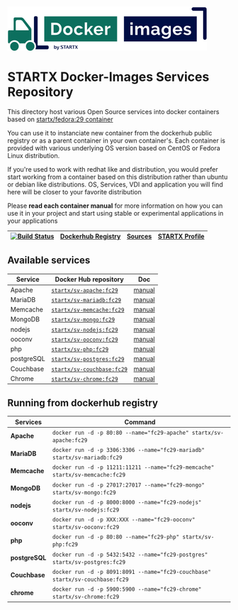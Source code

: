 [![startxfr/docker-images](https://raw.githubusercontent.com/startxfr/docker-images/master/travis/logo-small.svg?sanitize=true)](https://github.com/startxfr/docker-images)

# STARTX Docker-Images Services Repository

This directory host various Open Source services into docker containers based on [startx/fedora:29 container](https://hub.docker.com/r/startx/fedora)

You can use it to instanciate new container from the dockerhub public registry 
or as a parent container in your own container's. 
Each container is provided with various underlying OS version based on CentOS or 
Fedora Linux distribution.

If you're used to work with redhat like and distribution, you would prefer start working
from a container based on this distribution rather than ubuntu or debian like distributions.
OS, Services, VDI and application you will find here will be closer to your favorite distribution

Please **read each container manual** for more information on how you can use it in 
your project and start using stable or experimental applications in your applications

| [![Build Status](https://travis-ci.org/startxfr/docker-images.svg?branch=fc29)](https://travis-ci.org/startxfr/docker-images) | [Dockerhub Registry](https://hub.docker.com/r/startx) | [Sources](https://github.com/startxfr/docker-images/)             | [STARTX Profile](https://github.com/startxfr) | 
|-------------------------------------------------------------------------------------------------------------------|-------------------------------------------------------|-------------------------------------------------------------------|-----------------------------------------------|

## Available services

| Service       | Docker Hub repository                                                     | Doc
|---------------|---------------------------------------------------------------------------|-----------------------------
| Apache        | [`startx/sv-apache:fc29`](https://hub.docker.com/r/startx/sv-apache)      | [manual](apache/README.md)
| MariaDB       | [`startx/sv-mariadb:fc29`](https://hub.docker.com/r/startx/sv-mariadb)    | [manual](mariadb/README.md)
| Memcache      | [`startx/sv-memcache:fc29`](https://hub.docker.com/r/startx/sv-memcache)  | [manual](memcache/README.md) 
| MongoDB       | [`startx/sv-mongo:fc29`](https://hub.docker.com/r/startx/sv-mongo)        | [manual](mongo/README.md)
| nodejs        | [`startx/sv-nodejs:fc29`](https://hub.docker.com/r/startx/sv-nodejs)      | [manual](nodejs/README.md)
| ooconv        | [`startx/sv-ooconv:fc29`](https://hub.docker.com/r/startx/sv-ooconv)      | [manual](ooconv/README.md)
| php           | [`startx/sv-php:fc29`](https://hub.docker.com/r/startx/sv-php)            | [manual](php/README.md)
| postgreSQL    | [`startx/sv-postgres:fc29`](https://hub.docker.com/r/startx/sv-postgres)  | [manual](postgres/README.md)
| Couchbase     | [`startx/sv-couchbase:fc29`](https://hub.docker.com/r/startx/sv-couchbase)| [manual](couchbase/README.md)
| Chrome        | [`startx/sv-chrome:fc29`](https://hub.docker.com/r/startx/sv-chrome)      | [manual](chrome/README.md)


## Running from dockerhub registry

| Services            | Command                                                                        |
|---------------------|--------------------------------------------------------------------------------|
| **Apache**          | `docker run -d -p 80:80 --name="fc29-apache" startx/sv-apache:fc29`            | 
| **MariaDB**         | `docker run -d -p 3306:3306 --name="fc29-mariadb" startx/sv-mariadb:fc29`      | 
| **Memcache**        | `docker run -d -p 11211:11211 --name="fc29-memcache" startx/sv-memcache:fc29`  | 
| **MongoDB**         | `docker run -d -p 27017:27017 --name="fc29-mongo" startx/sv-mongo:fc29`        | 
| **nodejs**          | `docker run -d -p 8000:8000 --name="fc29-nodejs" startx/sv-nodejs:fc29`        | 
| **ooconv**          | `docker run -d -p XXX:XXX --name="fc29-ooconv" startx/sv-ooconv:fc29`          | 
| **php**             | `docker run -d -p 80:80 --name="fc29-php" startx/sv-php:fc29`                  | 
| **postgreSQL**      | `docker run -d -p 5432:5432 --name="fc29-postgres" startx/sv-postgres:fc29`    | 
| **Couchbase**       | `docker run -d -p 8091:8091 --name="fc29-couchbase" startx/sv-couchbase:fc29`  | 
| **chrome**          | `docker run -d -p 5900:5900 --name="fc29-chrome" startx/sv-chrome:fc29`        | 
